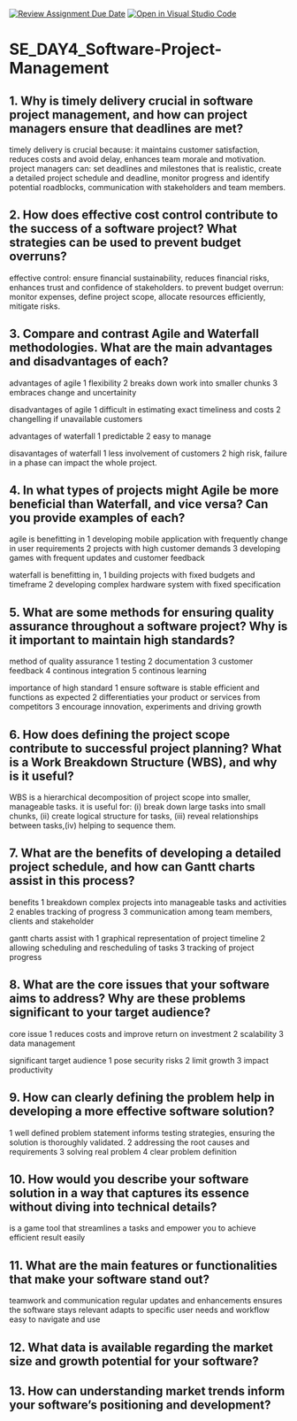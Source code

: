 [![Review Assignment Due Date](https://classroom.github.com/assets/deadline-readme-button-22041afd0340ce965d47ae6ef1cefeee28c7c493a6346c4f15d667ab976d596c.svg)](https://classroom.github.com/a/9pw6JKcu)
[![Open in Visual Studio Code](https://classroom.github.com/assets/open-in-vscode-2e0aaae1b6195c2367325f4f02e2d04e9abb55f0b24a779b69b11b9e10269abc.svg)](https://classroom.github.com/online_ide?assignment_repo_id=15657002&assignment_repo_type=AssignmentRepo)
# SE_DAY4_Software-Project-Management
## 1. Why is timely delivery crucial in software project management, and how can project managers ensure that deadlines are met?

timely delivery is crucial because: it maintains customer satisfaction, reduces costs and avoid delay, enhances team morale and motivation.
project managers can: set deadlines and milestones that is realistic, create a detailed project schedule and deadline, monitor progress and identify potential roadblocks, communication with stakeholders and team members.

## 2. How does effective cost control contribute to the success of a software project? What strategies can be used to prevent budget overruns?

effective control: ensure financial sustainability, reduces financial risks, enhances trust and confidence of stakeholders.
to prevent budget overrun: monitor expenses, define project scope, allocate resources efficiently, mitigate risks.

## 3. Compare and contrast Agile and Waterfall methodologies. What are the main advantages and disadvantages of each?

advantages of agile
1 flexibility
2 breaks down work into smaller chunks
3 embraces change and uncertainity

disadvantages of agile
1 difficult in estimating exact timeliness and costs
2 changelling if unavailable customers

advantages of waterfall
1 predictable
2 easy to manage

disavantages of waterfall
1 less involvement of customers
2 high risk, failure in a phase can impact the whole project.

## 4. In what types of projects might Agile be more beneficial than Waterfall, and vice versa? Can you provide examples of each?

agile is benefitting in
1 developing mobile application with frequently change in user requirements
2 projects with high customer demands
3 developing games with frequent updates and customer feedback

waterfall is benefitting in,
1 building projects with fixed budgets and timeframe
2 developing complex hardware system with fixed specification

## 5. What are some methods for ensuring quality assurance throughout a software project? Why is it important to maintain high standards?

method of quality assurance
1 testing
2 documentation
3 customer feedback
4 continous integration
5 continous learning

importance of high standard
1 ensure software is stable efficient and functions as expected
2 differentiaties your product or services from competitors
3 encourage innovation, experiments and driving growth

## 6. How does defining the project scope contribute to successful project planning? What is a Work Breakdown Structure (WBS), and why is it useful?

WBS is a hierarchical decomposition of project scope into smaller, manageable tasks.
it is useful for: (i) break down large tasks into small chunks, (ii) create logical structure for tasks, (iii) reveal relationships between tasks,(iv) helping to sequence them.

## 7. What are the benefits of developing a detailed project schedule, and how can Gantt charts assist in this process?

benefits
1 breakdown complex projects into manageable tasks and activities
2 enables tracking of progress
3 communication among team members, clients and stakeholder

gantt charts assist with
1 graphical representation of project timeline
2 allowing scheduling and rescheduling of tasks
3 tracking of project progress

## 8. What are the core issues that your software aims to address? Why are these problems significant to your target audience?

core issue
1 reduces costs and improve return on investment
2 scalability
3 data management

significant target audience
1 pose security risks
2 limit growth
3 impact productivity

## 9. How can clearly defining the problem help in developing a more effective software solution?

1 well defined problem statement informs testing strategies, ensuring the solution is thoroughly validated.
2 addressing the root causes and requirements
3 solving real problem
4 clear problem definition

## 10. How would you describe your software solution in a way that captures its essence without diving into technical details?

is a game tool that streamlines a tasks and empower you to achieve efficient result easily

## 11. What are the main features or functionalities that make your software stand out?

teamwork and communication
regular updates and enhancements ensures the software stays relevant
adapts to specific user needs and workflow
easy to navigate and use

## 12. What data is available regarding the market size and growth potential for your software?



## 13. How can understanding market trends inform your software’s positioning and development?
